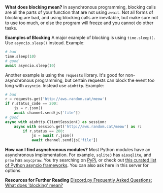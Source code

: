 **What does blocking mean?**
In asynchronous programming, blocking calls are all the parts of your function that are not using `await`. Not all forms of blocking are bad, and using blocking calls are inevitable, but make sure not to use too much, or else the program will freeze and you cannot do other tasks.

**Examples of Blocking**
A major example of blocking is using `time.sleep()`. Use `asyncio.sleep()` instead.
Example:
```py
# bad
time.sleep(10)
# good
await asyncio.sleep(10)
```
Another example is using the `requests` library. It's good for non-asynchronous programming, but certain requests can block the event too long with `asyncio`. Instead use `aiohttp`. Example:
```py
# bad
r = requests.get('http://aws.random.cat/meow')
if r.status_code == 200:
    js = r.json()
    await channel.send(js['file'])
# good
async with aiohttp.ClientSession() as session:
    async with session.get('http://aws.random.cat/meow') as r:
        if r.status == 200:
            js = await r.json()
            await channel.send(js['file'])
```

**How can I find asynchronous modules?**
Most Python modules have an asynchronous implementation. For example, `sqlite3` has `aiosqlite`, and `praw` has `asycpraw`. You try searching on [PyPi](https://pypi.org), or check out [this curated list of Python asyncio frameworks](https://github.com/timofurrer/awesome-asyncio).
You can also ask here in this server for options.

**Resources for Further Reading**
[Discord.py Frequently Asked Questions: What does 'blocking' mean?](https://discordpy.readthedocs.io/en/latest/faq.html#what-does-blocking-mean)
